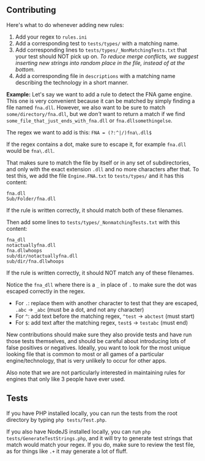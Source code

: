 ## Contributing

Here's what to do whenever adding new rules:

1. Add your regex to `rules.ini`
2. Add a corresponding test to `tests/types/` with a matching name.
3. Add corresponding lines to `tests/types/_NonMatchingTests.txt` that your test should NOT pick up on. *To reduce merge conflicts, we suggest inserting new strings into random place in the file, instead of at the bottom.*
4. Add a corresponding file in `descriptions` with a matching name describing the technology in a short manner.

**Example:**
Let's say we want to add a rule to detect the FNA game engine. This one is very convenient because it can be matched by simply finding a file named `fna.dll`. However, we also want to be sure to match `some/directory/fna.dll`, but we *don't* want to return a match if we find `some_file_that_just_ends_with_fna.dll` or `fna.dllsomethingelse`.

The regex we want to add is this:
`FNA = (?:^|/)fna\.dll$`

If the regex contains a dot, make sure to escape it, for example `fna.dll` would be `fna\.dll`.

That makes sure to match the file by itself or in any set of subdirectories, and only with the exact extension `.dll` and no more characters after that. To test this, we add the file `Engine.FNA.txt` to `tests/types/` and it has this content:

```
fna.dll
Sub/Folder/fna.dll
```

If the rule is written correctly, it should match both of these filenames.

Then add some lines to `tests/types/_NonmatchingTests.txt` with this content:

```
fna_dll
notactuallyfna.dll
fna.dllwhoops
sub/dir/notactuallyfna.dll
sub/dir/fna.dllwhoops
```

If the rule is written correctly, it should NOT match any of these filenames.

Notice the `fna_dll` where there is a `_` in place of `.` to make sure the dot was escaped correctly in the regex.

- For `.`: replace them with another character to test that they are escaped, `.abc` -> `_abc` (must be a dot, and not any character)
- For `^`: add text before the matching regex, `^test` -> `abctest` (must start)
- For `$`: add text after the matching regex, `test$` -> `testabc` (must end)

New contributions should make sure they also provide tests and have run those tests themselves, and should be careful about introducing lots of false positives or negatives. Ideally, you want to look for the most unique looking file that is common to most or all games of a particular engine/technology, that is very unlikely to occur for other apps.

Also note that we are not particularly interested in maintaining rules for engines that only like 3 people have ever used.

## Tests

If you have PHP installed locally, you can run the tests from the root directory by typing `php tests/Test.php`.

If you also have NodeJS installed locally, you can run `php tests/GenerateTestStrings.php`, and it will
try to generate test strings that match would match your regex. If you do, make sure to review the test file,
as for things like `.+` it may generate a lot of fluff.
